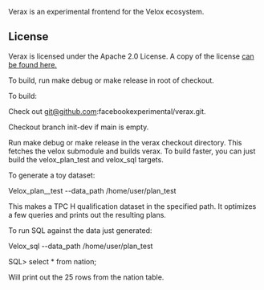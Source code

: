 Verax is an experimental frontend for the Velox ecosystem.

## License

Verax is licensed under the Apache 2.0 License. A copy of the license
[can be found here.](LICENSE)

To build, run make debug or make release in root of checkout.



To build:

Check out git@github.com:facebookexperimental/verax.git.

Checkout branch init-dev if main is empty.

Run make debug or make release in the verax checkout directory. This fetches the velox submodule and builds verax. To build faster, you can just build the velox\_plan\_test and velox\_sql targets.

To generate a toy dataset:

Velox\_plan\_\_test --data\_path /home/user/plan\_test

This makes a TPC H qualification dataset in the specified path. It optimizes a few queries and prints out the resulting plans.

To run SQL against the data just generated:

Velox\_sql --data\_path /home/user/plan\_test

SQL\> select \* from nation;

Will print out the 25 rows from the nation table.




